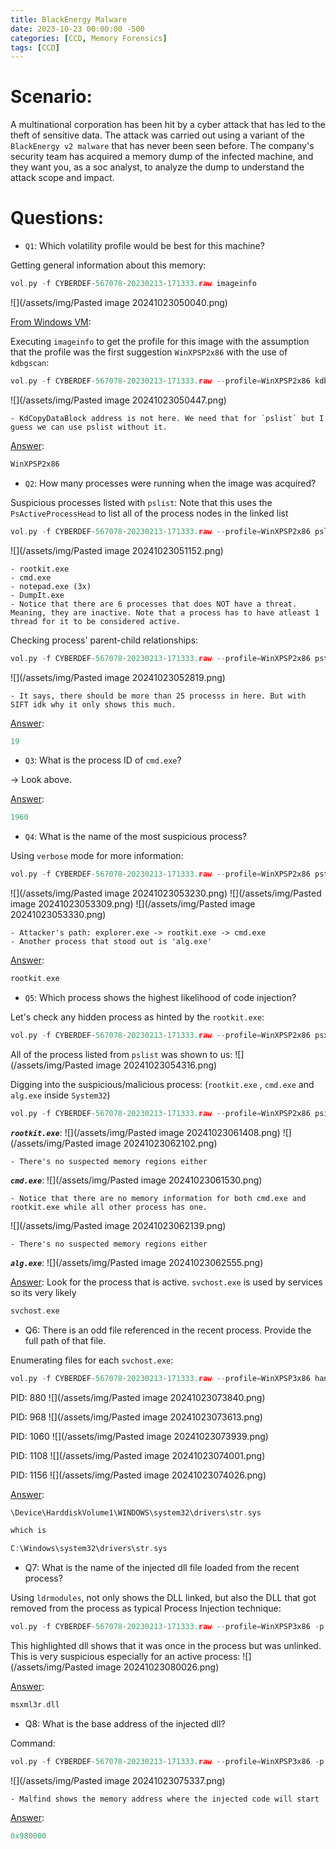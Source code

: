 ```yaml
---
title: BlackEnergy Malware
date: 2023-10-23 00:00:00 -500
categories: [CCD, Memory Forensics]
tags: [CCD]
---
```



# Scenario:

A multinational corporation has been hit by a cyber attack that has led to the theft of sensitive data. The attack was carried out using a variant of the `BlackEnergy v2 malware` that has never been seen before. The company's security team has acquired a memory dump of the infected machine, and they want you, as a soc analyst, to analyze the dump to understand the attack scope and impact.

# Questions:

- `Q1`: Which volatility profile would be best for this machine?

Getting general information about this memory:
```c
vol.py -f CYBERDEF-567078-20230213-171333.raw imageinfo
```

![](/assets/img/Pasted image 20241023050040.png)

<u>From Windows VM</u>:


Executing `imageinfo` to get the profile for this image with the assumption that the profile was the first suggestion `WinXPSP2x86` with the use of `kdbgscan`:
```c
vol.py -f CYBERDEF-567078-20230213-171333.raw --profile=WinXPSP2x86 kdbgscan
```

![](/assets/img/Pasted image 20241023050447.png)

	- KdCopyDataBlock address is not here. We need that for `pslist` but I guess we can use pslist without it.

<u>Answer</u>:
```c
WinXPSP2x86
```



- `Q2`: How many processes were running when the image was acquired?

Suspicious processes listed with `pslist`: Note that this uses the `PsActiveProcessHead` to list all of the process nodes in the linked list
```c
vol.py -f CYBERDEF-567078-20230213-171333.raw --profile=WinXPSP2x86 pslist
```

![](/assets/img/Pasted image 20241023051152.png)

	- rootkit.exe
	- cmd.exe
	- notepad.exe (3x)
	- DumpIt.exe
	- Notice that there are 6 processes that does NOT have a threat. Meaning, they are inactive. Note that a process has to have atleast 1 thread for it to be considered active.


Checking process' parent-child relationships:
```c
vol.py -f CYBERDEF-567078-20230213-171333.raw --profile=WinXPSP2x86 pstree
```

![](/assets/img/Pasted image 20241023052819.png)

	- It says, there should be more than 25 processs in here. But with SIFT idk why it only shows this much.


<u>Answer</u>:
```c
19
```


- `Q3`: What is the process ID of `cmd.exe`?

-> Look above.

<u>Answer</u>:
```c
1960
```


- `Q4`: What is the name of the most suspicious process?

Using `verbose` mode for more information:
```c
vol.py -f CYBERDEF-567078-20230213-171333.raw --profile=WinXPSP2x86 pstree -v
```

![](/assets/img/Pasted image 20241023053230.png)
![](/assets/img/Pasted image 20241023053309.png)
![](/assets/img/Pasted image 20241023053330.png)

	- Attacker's path: explorer.exe -> rootkit.exe -> cmd.exe
	- Another process that stood out is 'alg.exe'


<u>Answer</u>:
```c
rootkit.exe
```


- `Q5`: Which process shows the highest likelihood of code injection?

Let's check any hidden process as hinted by the `rootkit.exe`:
```c
vol.py -f CYBERDEF-567078-20230213-171333.raw --profile=WinXPSP2x86 psxiew -v
```

All of the process listed from `pslist` was shown to us:
![](/assets/img/Pasted image 20241023054316.png)


Digging into the suspicious/malicious process: (`rootkit.exe` , `cmd.exe` and `alg.exe` inside `System32`)
```c
vol.py -f CYBERDEF-567078-20230213-171333.raw --profile=WinXPSP2x86 psinfo
```

***`rootkit.exe`***:
![](/assets/img/Pasted image 20241023061408.png)
![](/assets/img/Pasted image 20241023062102.png)

	- There's no suspected memory regions either


***`cmd.exe`***:
![](/assets/img/Pasted image 20241023061530.png)

	- Notice that there are no memory information for both cmd.exe and rootkit.exe while all other process has one.

![](/assets/img/Pasted image 20241023062139.png)

	- There's no suspected memory regions either


***`alg.exe`***:
![](/assets/img/Pasted image 20241023062555.png)


<u>Answer</u>: Look for the process that is active. `svchost.exe` is used by services so its very likely
```c
svchost.exe
```


- Q6: There is an odd file referenced in the recent process. Provide the full path of that file.

Enumerating files for each `svchost.exe`:

```c
vol.py -f CYBERDEF-567078-20230213-171333.raw --profile=WinXPSP3x86 handles -p 968 -t file
```

PID: 880
![](/assets/img/Pasted image 20241023073840.png)

PID: 968
![](/assets/img/Pasted image 20241023073613.png)


PID: 1060
![](/assets/img/Pasted image 20241023073939.png)

PID: 1108
![](/assets/img/Pasted image 20241023074001.png)

PID: 1156
![](/assets/img/Pasted image 20241023074026.png)


<u>Answer</u>:
```c
\Device\HarddiskVolume1\WINDOWS\system32\drivers\str.sys

which is

C:\Windows\system32\drivers\str.sys
```


- Q7: What is the name of the injected dll file loaded from the recent process?


Using `ldrmodules`, not only shows the DLL linked, but also the DLL that got removed from the process as typical Process Injection technique:
```c
vol.py -f CYBERDEF-567078-20230213-171333.raw --profile=WinXPSP3x86 -p 880 ldrmodules
```

This highlighted dll shows that it was once in the process but was unlinked. This is very suspicious especially for an active process:
![](/assets/img/Pasted image 20241023080026.png)

<u>Answer</u>:
```c
msxml3r.dll
```


- Q8: What is the base address of the injected dll?

Command:
```c
vol.py -f CYBERDEF-567078-20230213-171333.raw --profile=WinXPSP3x86 -p 880 malfind
```

![](/assets/img/Pasted image 20241023075337.png)

	- Malfind shows the memory address where the injected code will start


<u>Answer</u>:
```c
0x980000
```


